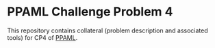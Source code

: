 PPAML Challenge Problem 4
========================

This repository contains collateral (problem description and associated tools) for CP4 of [PPAML](http://ppaml.galois.com/wiki/).
